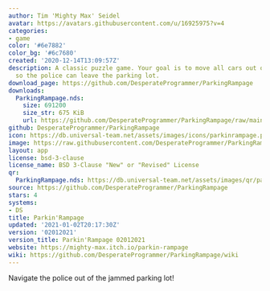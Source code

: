 ```yaml
---
author: Tim 'Mighty Max' Seidel
avatar: https://avatars.githubusercontent.com/u/16925975?v=4
categories:
- game
color: '#6e7882'
color_bg: '#6c7680'
created: '2020-12-14T13:09:57Z'
description: A classic puzzle game. Your goal is to move all cars out of the way,
  so the police can leave the parking lot.
download_page: https://github.com/DesperateProgrammer/ParkingRampage
downloads:
  ParkingRampage.nds:
    size: 691200
    size_str: 675 KiB
    url: https://github.com/DesperateProgrammer/ParkingRampage/raw/main/ParkingRampage.nds
github: DesperateProgrammer/ParkingRampage
icon: https://db.universal-team.net/assets/images/icons/parkinrampage.png
image: https://raw.githubusercontent.com/DesperateProgrammer/ParkingRampage/main/gfx/title.png
layout: app
license: bsd-3-clause
license_name: BSD 3-Clause "New" or "Revised" License
qr:
  ParkingRampage.nds: https://db.universal-team.net/assets/images/qr/parkingrampage-nds.png
source: https://github.com/DesperateProgrammer/ParkingRampage
stars: 4
systems:
- DS
title: Parkin'Rampage
updated: '2021-01-02T20:17:30Z'
version: '02012021'
version_title: Parkin'Rampage 02012021
website: https://mighty-max.itch.io/parkin-rampage
wiki: https://github.com/DesperateProgrammer/ParkingRampage/wiki
---
```

Navigate the police out of the jammed parking lot!